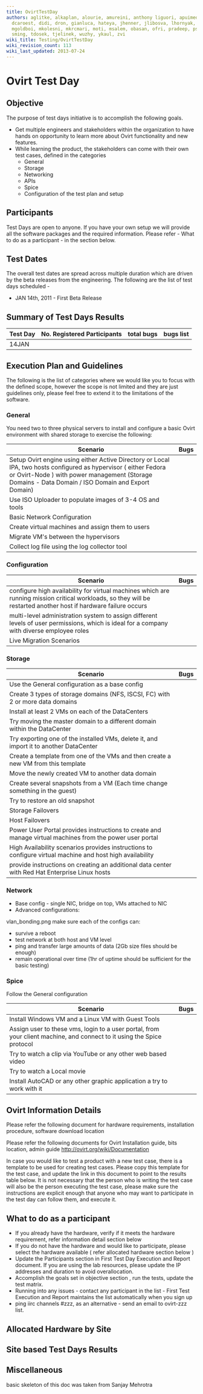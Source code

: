 ```yaml
---
title: OvirtTestDay
authors: aglitke, alkaplan, alourie, amureini, anthony liguori, apuimedo, atal, danken,
  dcaroest, didi, dron, gianluca, hateya, jhenner, jlibosva, lhornyak, lvernia, mburns,
  mgoldboi, mkolesni, mkrcmari, moti, msalem, obasan, ofri, pradeep, pstehlik, rvaknin,
  sming, tdosek, tjelinek, wuzhy, ykaul, zvi
wiki_title: Testing/OvirtTestDay
wiki_revision_count: 113
wiki_last_updated: 2013-07-24
---
```


# Ovirt Test Day

## Objective

The purpose of test days initiative is to accomplish the following goals.

*   Get multiple engineers and stakeholders within the organization to have hands on opportunity to learn more about Ovirt functionality and new features.
*   While learning the product, the stakeholders can come with their own test cases, defined in the categories
    -   General
    -   Storage
    -   Networking
    -   APIs
    -   Spice
    -   Configuration of the test plan and setup

## Participants

Test Days are open to anyone. If you have your own setup we will provide all the software packages and the required information. Please refer - What to do as a participant - in the section below.

## Test Dates

The overall test dates are spread across multiple duration which are driven by the beta releases from the engineering. The following are the list of test days scheduled -

*   JAN 14th, 2011 - First Beta Release

## Summary of Test Days Results

| Test Day | No. Registered Participants | total bugs | bugs list |
|----------|-----------------------------|------------|-----------|
| 14JAN    |                             |            |           |

## Execution Plan and Guidelines

The following is the list of categories where we would like you to focus with the defined scope, however the scope is not limited and they are just guidelines only, please feel free to extend it to the limitations of the software.

### General

You need two to three physical servers to install and configure a basic Ovirt environment with shared storage to exercise the following:

| Scenario                                                                                                                                                                                                               | Bugs |
|------------------------------------------------------------------------------------------------------------------------------------------------------------------------------------------------------------------------|------|
| Setup Ovirt engine using either Active Directory or Local IPA, two hosts configured as hypervisor ( either Fedora or Ovirt-Node ) with power management (Storage Domains - Data Domain / ISO Domain and Export Domain) |      |
| Use ISO Uploader to populate images of 3-4 OS and tools                                                                                                                                                                |      |
| Basic Network Configuration                                                                                                                                                                                            |      |
| Create virtual machines and assign them to users                                                                                                                                                                       |      |
| Migrate VM's between the hypervisors                                                                                                                                                                                   |      |
| Collect log file using the log collector tool                                                                                                                                                                          |      |

### Configuration

| Scenario                                                                                                                                                         | Bugs |
|------------------------------------------------------------------------------------------------------------------------------------------------------------------|------|
| configure high availability for virtual machines which are running mission critical workloads, so they will be restarted another host if hardware failure occurs |      |
| multi-level administration system to assign different levels of user permissions, which is ideal for a company with diverse employee roles                       |      |
| Live Migration Scenarios                                                                                                                                         |      |

### Storage

| Scenario                                                                                                  | Bugs |
|-----------------------------------------------------------------------------------------------------------|------|
| Use the General configuration as a base config                                                            |      |
| Create 3 types of storage domains (NFS, ISCSI, FC) with 2 or more data domains                            |      |
| Install at least 2 VMs on each of the DataCenters                                                         |      |
| Try moving the master domain to a different domain within the DataCenter                                  |      |
| Try exporting one of the installed VMs, delete it, and import it to another DataCenter                    |      |
| Create a template from one of the VMs and then create a new VM from this template                         |      |
| Move the newly created VM to another data domain                                                          |      |
| Create several snapshots from a VM (Each time change something in the guest)                              |      |
| Try to restore an old snapshot                                                                            |      |
| Storage Failovers                                                                                         |      |
| Host Failovers                                                                                            |      |
| Power User Portal provides instructions to create and manage virtual machines from the power user portal  |      |
| High Availability scenarios provides instructions to configure virtual machine and host high availability |      |
| provide instructions on creating an additional data center with Red Hat Enterprise Linux hosts            |      |

### Network

*   Base config - single NIC, bridge on top, VMs attached to NIC
*   Advanced configurations:

vlan_bonding.png make sure each of the configs can:

*   survive a reboot
*   test network at both host and VM level
*   ping and transfer large amounts of data (2Gb size files should be enough)
*   remain operational over time (1hr of uptime should be sufficient for the basic testing)

### Spice

Follow the General configuration

| Scenario                                                                                                               | Bugs |
|------------------------------------------------------------------------------------------------------------------------|------|
| Install Windows VM and a Linux VM with Guest Tools                                                                     |      |
| Assign user to these vms, login to a user portal, from your client machine, and connect to it using the Spice protocol |      |
| Try to watch a clip via YouTube or any other web based video                                                           |      |
| Try to watch a Local movie                                                                                             |      |
| Install AutoCAD or any other graphic application a try to work with it                                                 |      |

## Ovirt Information Details

Please refer the following document for hardware requirements, installation procedure, software download location

Please refer the following documents for Ovirt Installation guide, bits location, admin guide <http://ovirt.org/wiki/Documentation>

In case you would like to test a product with a new test case, there is a template to be used for creating test cases. Please copy this template for the test case, and update the link in this document to point to the results table below. It is not necessary that the person who is writing the test case will also be the person executing the test case, please make sure the instructions are explicit enough that anyone who may want to participate in the test day can follow them, and execute it.

## What to do as a participant

*   If you already have the hardware, verify if it meets the hardware requirement, refer information detail section below
*   If you do not have the hardware and would like to participate, please select the hardware available ( refer allocated hardware section below )
*   Update the Participants section in First Test Day Execution and Report document. If you are using the lab resources, please update the IP addresses and duration to avoid overallocation.
*   Accomplish the goals set in objective section , run the tests, update the test matrix.
*   Running into any issues - contact any participant in the list - First Test Execution and Report maintains the list automatically when you sign up
*   ping iirc channels #zzz, as an alternative - send an email to ovirt-zzz list.

## Allocated Hardware by Site

## Site based Test Days Results

## Miscellaneous

basic skeleton of this doc was taken from Sanjay Mehrotra
